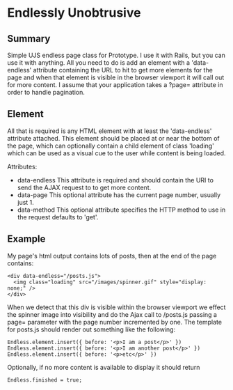 Endlessly Unobtrusive
=====================

Summary
-------

Simple UJS endless page class for Prototype.  I use it with Rails, but you can
use it with anything.  All you need to do is add an element with a 
'data-endless' attribute containing the URL to hit to get more elements for
the page and when that element is visible in the browser viewport it will
call out for more content.
I assume that your application takes a ?page= attribute in order to handle
pagination.

Element
-------

All that is required is any HTML element with at least the 'data-endless'
attribute attached.  This element should be placed at or near the bottom
of the page, which can optionally contain a child element of class
'loading' which can be used as a visual cue to the user while content is 
being loaded.

Attributes:
* data-endless
  This attribute is required and should contain the URI to send the AJAX
  request to to get more content.
* data-page
  This optional attribute has the current page number, usually just 1.
* data-method
  This optional attribute specifies the HTTP method to use in the request
  defaults to 'get'.

Example
-------

My page's html output contains lots of posts, then at the end of the page
contains:

    <div data-endless="/posts.js">
      <img class="loading" src="/images/spinner.gif" style="display: none;" />
    </div>

When we detect that this div is visible within the browser viewport we
effect the spinner image into visibility and do the Ajax call to /posts.js
passing a page= parameter with the page number incremented by one.
The template for posts.js should render out something like the following:

    Endless.element.insert({ before: '<p>I am a post</p>' })
    Endless.element.insert({ before: '<p>I am another post</p>' })
    Endless.element.insert({ before: '<p>etc</p>' })

Optionally, if no more content is available to display it should return

    Endless.finished = true;


